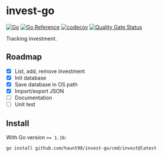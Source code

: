 # invest-go

[![Go](https://github.com/haunt98/invest-go/workflows/Go/badge.svg?branch=main)](https://github.com/haunt98/invest-go/actions)
[![Go Reference](https://pkg.go.dev/badge/github.com/haunt98/invest-go.svg)](https://pkg.go.dev/github.com/haunt98/invest-go)
[![codecov](https://codecov.io/gh/haunt98/invest-go/branch/main/graph/badge.svg?token=3TiLT94x7z)](https://codecov.io/gh/haunt98/invest-go)
[![Quality Gate Status](https://sonarcloud.io/api/project_badges/measure?project=haunt98_invest-go&metric=alert_status)](https://sonarcloud.io/summary/new_code?id=haunt98_invest-go)

Tracking investment.

## Roadmap

- [x] List, add, remove investment
- [x] Init database
- [x] Save database in OS path
- [x] Import/export JSON
- [ ] Documentation
- [ ] Unit test

## Install

With Go version `>= 1.16`:

```sh
go install github.com/haunt98/invest-go/cmd/invest@latest
```
